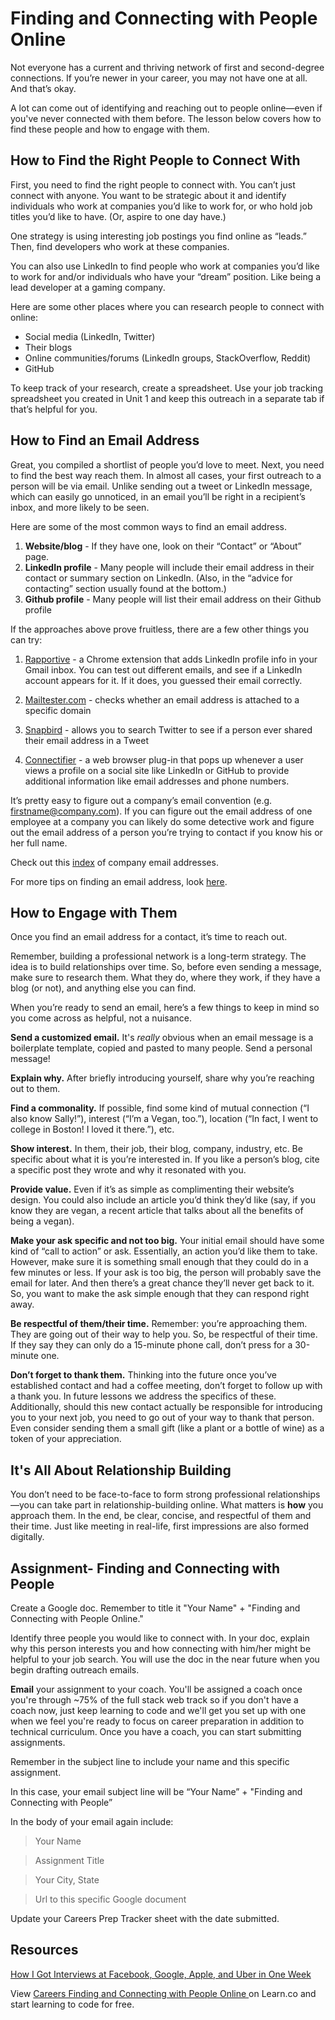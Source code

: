# Finding and Connecting with People Online

Not everyone has a current and thriving network of first and second-degree connections. If you’re newer in your career, you may not have one at all. And that’s okay. 

A lot can come out of identifying and reaching out to people online—even if you've never connected with them before. The lesson below covers how to find these people and how to engage with them.

## How to Find the Right People to Connect With 

First, you need to find the right people to connect with. You can’t just connect with anyone. You want to be strategic about it and identify individuals who work at companies you’d like to work for, or who hold job titles you’d like to have. (Or, aspire to one day have.)

One strategy is using interesting job postings you find online as “leads.” Then, find developers who work at these companies.

You can also use LinkedIn to find people who work at companies you’d like to work for and/or individuals who have your “dream” position. Like being a lead developer at a gaming company.

Here are some other places where you can research people to connect with online:

* Social media (LinkedIn, Twitter)
* Their blogs
* Online communities/forums (LinkedIn groups, StackOverflow, Reddit)
* GitHub

To keep track of your research, create a spreadsheet. Use your job tracking spreadsheet you created in Unit 1 and keep this outreach in a separate tab if that’s helpful for you.

## How to Find an Email Address

Great, you compiled a shortlist of people you’d love to meet. Next, you need to find the best way reach them. In almost all cases, your first outreach to a person will be via email. Unlike sending out a tweet or LinkedIn message, which can easily go unnoticed, in an email you’ll be right in a recipient’s inbox, and more likely to be seen. 

Here are some of the most common ways to find an email address. 

1. **Website/blog** - If they have one, look on their “Contact” or “About” page. 
2. **LinkedIn profile** - Many people will include their email address in their contact or summary section on LinkedIn. (Also, in the “advice for contacting” section usually found at the bottom.)  
3. **Github profile** - Many people will list their email address on their Github profile

If the approaches above prove fruitless, there are a few other things you can try:

1. [Rapportive](https://rapportive.com/) - a Chrome extension that adds LinkedIn profile info in your Gmail inbox. You can test out different emails, and see if a LinkedIn account appears for it. If it does, you guessed their email correctly.  

2. [Mailtester.com](http://mailtester.com/) - checks whether an email address is attached to a specific domain 

3. [Snapbird](http://snapbird.org/) - allows you to search Twitter to see if a person ever shared their email address in a Tweet 

4. [Connectifier](https://www.connectifier.com/) - a web browser plug-in that pops up whenever a user views a profile on a social site like LinkedIn or GitHub to provide additional information like email addresses and phone numbers. 

It’s pretty easy to figure out a company’s email convention (e.g. firstname@company.com). If you can figure out the email address of one employee at a company you can likely do some detective work and figure out the email address of a person you’re trying to contact if you know his or her full name. 

Check out this [index](https://sites.google.com/site/emails4corporations/index) of company email addresses. 

For more tips on finding an email address, look [here](https://www.linkedin.com/pulse/20140915184621-60525567-how-to-find-email-addresses?trk=hb_ntf_MEGAPHONE_ARTICLE_POST&trk=hb_ntf_MEGAPHONE_ARTICLE_POST).

## How to Engage with Them 

Once you find an email address for a contact, it’s time to reach out. 

Remember, building a professional network is a long-term strategy. The idea is to build relationships over time. So, before even sending a message, make sure to research them. What they do, where they work, if they have a blog (or not), and anything else you can find. 

When you’re ready to send an email, here’s a few things to keep in mind so you come across as helpful, not a nuisance. 

**Send a customized email.** It's *really* obvious when an email message is a boilerplate template, copied and pasted to many people. Send a personal message!

**Explain why.** After briefly introducing yourself, share why you’re reaching out to them.

**Find a commonality.** If possible, find some kind of mutual connection (“I also know Sally!”), interest (“I’m a Vegan, too.”), location (“In fact, I went to college in Boston! I loved it there.”), etc.  

**Show interest.** In them, their job, their blog, company, industry, etc. Be specific about what it is you’re interested in. If you like a person’s blog, cite a specific post they wrote and why it resonated with you.

**Provide value.** Even if it’s as simple as complimenting their website’s design. You could also include an article you’d think they’d like (say, if you know they are vegan, a recent article that talks about all the benefits of being a vegan). 

**Make your ask specific and not too big.** Your initial email should have some kind of “call to action” or ask. Essentially, an action you’d like them to take. However, make sure it is something small enough that they could do in a few minutes or less. If your ask is too big, the person will probably save the email for later. And then there’s a great chance they’ll never get back to it. So, you want to make the ask simple enough that they can respond right away. 

**Be respectful of them/their time.** Remember: you’re approaching them. They are going out of their way to help you. So, be respectful of their time. If they say they can only do a 15-minute phone call, don’t press for a 30-minute one. 

**Don’t forget to thank them.** Thinking into the future once you’ve established contact and had a coffee meeting, don’t forget to follow up with a thank you. In future lessons we address the specifics of these. Additionally, should this new contact actually be responsible for introducing you to your next job, you need to go out of your way to thank that person. Even consider sending them a small gift (like a plant or a bottle of wine) as a token of your appreciation. 

## It's All About Relationship Building

You don’t need to be face-to-face to form strong professional relationships —you can take part in relationship-building online. What matters is **how** you approach them. In the end, be clear, concise, and respectful of them and their time. Just like meeting in real-life, first impressions are also formed digitally.

## Assignment- Finding and Connecting with People 

Create a Google doc. Remember to title it "Your Name" + "Finding and Connecting with People Online."

Identify three people you would like to connect with. In your doc, explain why this person interests you and how connecting with him/her might be helpful to your job search. You will use the doc in the near future when you begin drafting outreach emails.

**Email** your assignment to your coach. You'll be assigned a coach once you're through ~75% of the full stack web track so if you don't have a coach now, just keep learning to code and we'll get you set up with one when we feel you're ready to focus on career preparation in addition to technical curriculum. Once you have a coach, you can start submitting assignments. 

Remember in the subject line to include your name and this specific assignment.

In this case, your email subject line will be “Your Name” + "Finding and Connecting with People”

In the body of your email again include:
>Your Name

>Assignment Title

>Your City, State

>Url to this specific Google document

Update your Careers Prep Tracker sheet with the date submitted.

## Resources

[How I Got Interviews at Facebook, Google, Apple, and Uber in One Week](http://www.inc.com/jake-newfield/how-i-got-interviews-at-facebook-google-apple-and-uber-in-one-week.html?cid=cp01002wired)

<p data-visibility='hidden'>View <a href='https://learn.co/lessons/careers-finding-and-connecting-with-people-online'>Careers Finding and Connecting with People Online </a> on Learn.co and start learning to code for free.</p>
